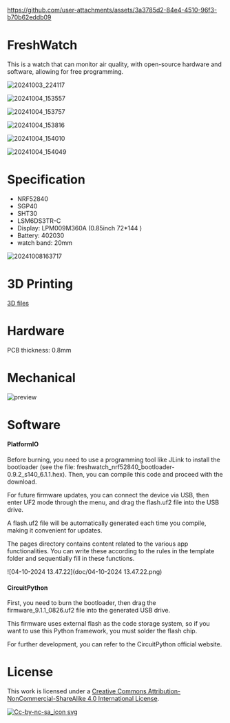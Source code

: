 https://github.com/user-attachments/assets/3a3785d2-84e4-4510-96f3-b70b62eddb09

# FreshWatch

This is a watch that can monitor air quality, with open-source hardware and software, allowing for free programming.

![20241003_224117](doc/20241003_224117.jpg)

![20241004_153557](doc/20241004_153557.jpg)

![20241004_153757](doc/20241004_153757.jpg)

![20241004_153816](doc/20241004_153816.jpg)

![20241004_154010](doc/20241004_154010.jpg)

![20241004_154049](doc/20241004_154049.jpg)





# Specification

- NRF52840
- SGP40
- SHT30
- LSM6DS3TR-C
- Display: LPM009M360A (0.85inch 72*144 )
- Battery: 402030
- watch band: 20mm

![20241008163717](doc/20241008163717.jpg)



# 3D Printing

[3D files](https://makeronline.com/en/model/Fresh%20Watch/48677.html)



# Hardware

PCB thickness: 0.8mm



# Mechanical

![preview](doc/preview.png)

# Software

#### PlatformIO

Before burning, you need to use a programming tool like JLink to install the bootloader (see the file: freshwatch_nrf52840_bootloader-0.9.2_s140_6.1.1.hex). Then, you can compile this code and proceed with the download.

For future firmware updates, you can connect the device via USB, then enter UF2 mode through the menu, and drag the flash.uf2 file into the USB drive.

A flash.uf2 file will be automatically generated each time you compile, making it convenient for updates.

The pages directory contains content related to the various app functionalities. You can write these according to the rules in the template folder and sequentially fill in these functions.

![04-10-2024 13.47.22](doc/04-10-2024 13.47.22.png)





#### CircuitPython

First, you need to burn the bootloader, then drag the firmware_9.1.1_0826.uf2 file into the generated USB drive.

This firmware uses external flash as the code storage system, so if you want to use this Python framework, you must solder the flash chip.

For further development, you can refer to the CircuitPython official website.









# License

This work is licensed under a [Creative Commons Attribution-NonCommercial-ShareAlike 4.0 International License](http://creativecommons.org/licenses/by-nc-sa/4.0/).

[![Cc-by-nc-sa_icon svg](https://github.com/user-attachments/assets/acf46747-aad0-43b8-9287-4c9babba2a1e)](http://creativecommons.org/licenses/by-nc-sa/4.0/)

